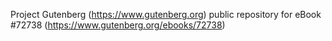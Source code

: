 Project Gutenberg (https://www.gutenberg.org) public repository
for eBook #72738 (https://www.gutenberg.org/ebooks/72738)
